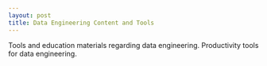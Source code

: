 ```yaml
---
layout: post
title: Data Engineering Content and Tools
---
```


Tools and education materials regarding data engineering. Productivity tools for data engineering.